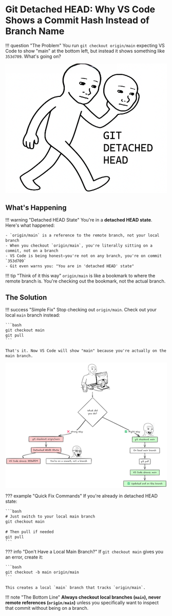 # Git Detached HEAD: Why VS Code Shows a Commit Hash Instead of Branch Name

!!! question "The Problem"
    You run `git checkout origin/main` expecting VS Code to show "main" at the bottom left, but instead it shows something like `353d709`. What's going on?

![](images/20251030141826.png)

## What's Happening

!!! warning "Detached HEAD State"
    You're in a **detached HEAD state**. Here's what happened:
    
    - `origin/main` is a reference to the remote branch, not your local branch
    - When you checkout `origin/main`, you're literally sitting on a commit, not on a branch
    - VS Code is being honest—you're not on any branch, you're on commit `353d709`
    - Git even warns you: "You are in 'detached HEAD' state"

!!! tip "Think of it this way"
    `origin/main` is like a bookmark to where the remote branch is. You're checking out the bookmark, not the actual branch.

## The Solution

!!! success "Simple Fix"
    Stop checking out `origin/main`. Check out your local `main` branch instead:

    ```bash
    git checkout main
    git pull
    ```

    That's it. Now VS Code will show "main" because you're actually on the main branch.

![](images/20251030144200.png)

??? example "Quick Fix Commands"
    If you're already in detached HEAD state:

    ```bash
    # Just switch to your local main branch
    git checkout main

    # Then pull if needed
    git pull
    ```

??? info "Don't Have a Local Main Branch?"
    If `git checkout main` gives you an error, create it:

    ```bash
    git checkout -b main origin/main
    ```

    This creates a local `main` branch that tracks `origin/main`.

!!! note "The Bottom Line"
    **Always checkout local branches (`main`), never remote references (`origin/main`)** unless you specifically want to inspect that commit without being on a branch.